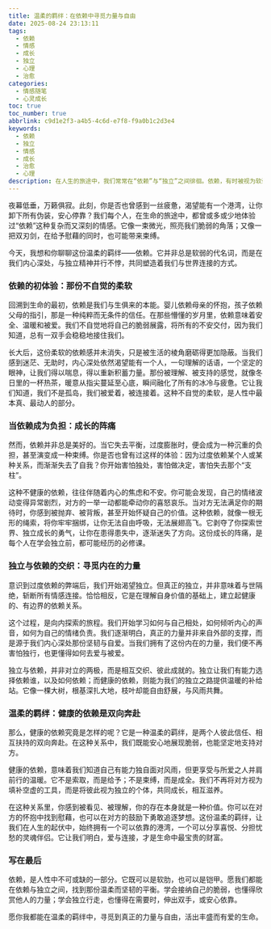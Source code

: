 ```yaml
---
title: 温柔的羁绊：在依赖中寻觅力量与自由
date: 2025-08-24 23:13:11
tags:
  - 依赖
  - 情感
  - 成长
  - 独立
  - 心理
  - 治愈
categories:
  - 情感随笔
  - 心灵成长
toc: true
toc_number: true
abbrlink: c9d1e2f3-a4b5-4c6d-e7f8-f9a0b1c2d3e4
keywords:
  - 依赖
  - 独立
  - 情感
  - 成长
  - 治愈
  - 心理
description: 在人生的旅途中，我们常常在“依赖”与“独立”之间徘徊。依赖，有时被视为软弱的象征，有时却是我们内心深处最真实的渴望。这篇文章将带你走进依赖的温柔世界，探讨它如何从一份不自觉的柔软，演变为成长的阵痛，最终在独立与依赖的交织中，寻觅到那份既能给予力量，又能带来自由的健康羁绊。让我们一起感受，在相互扶持中，如何找到真正的自我，并学会以爱与理解，构建起温暖而坚韧的人际关系。
---
```


夜幕低垂，万籁俱寂。此刻，你是否也曾感到一丝疲惫，渴望能有一个港湾，让你卸下所有伪装，安心停靠？我们每个人，在生命的旅途中，都曾或多或少地体验过“依赖”这种复杂而又深刻的情感。它像一束微光，照亮我们脆弱的角落；又像一把双刃剑，在给予慰藉的同时，也可能带来束缚。

今天，我想和你聊聊这份温柔的羁绊——依赖。它并非总是软弱的代名词，而是在我们内心深处，与独立精神并行不悖，共同塑造着我们与世界连接的方式。

### 依赖的初体验：那份不自觉的柔软

回溯到生命的最初，依赖是我们与生俱来的本能。婴儿依赖母亲的怀抱，孩子依赖父母的指引，那是一种纯粹而无条件的信任。在那些懵懂的岁月里，依赖意味着安全、温暖和被爱。我们不自觉地将自己的脆弱展露，将所有的不安交付，因为我们知道，总有一双手会稳稳地接住我们。

长大后，这份柔软的依赖感并未消失，只是被生活的棱角磨砺得更加隐蔽。当我们感到迷茫、无助时，内心深处依然渴望能有一个人，一句理解的话语，一个坚定的眼神，让我们得以喘息，得以重新积蓄力量。那份被理解、被支持的感觉，就像冬日里的一杯热茶，暖意从指尖蔓延至心底，瞬间融化了所有的冰冷与疲惫。它让我们知道，我们不是孤岛，我们被爱着，被连接着。这种不自觉的柔软，是人性中最本真、最动人的部分。

### 当依赖成为负担：成长的阵痛

然而，依赖并非总是美好的。当它失去平衡，过度膨胀时，便会成为一种沉重的负担，甚至演变成一种束缚。你是否也曾有过这样的体验：因为过度依赖某个人或某种关系，而渐渐失去了自我？你开始害怕独处，害怕做决定，害怕失去那个“支柱”。

这种不健康的依赖，往往伴随着内心的焦虑和不安。你可能会发现，自己的情绪波动变得异常剧烈，对方的一举一动都能牵动你的喜怒哀乐。当对方无法满足你的期待时，你感到被抛弃、被背叛，甚至开始怀疑自己的价值。这种依赖，就像一根无形的绳索，将你牢牢捆绑，让你无法自由呼吸，无法展翅高飞。它剥夺了你探索世界、独立成长的勇气，让你在患得患失中，逐渐迷失了方向。这份成长的阵痛，是每个人在学会独立前，都可能经历的必修课。

### 独立与依赖的交织：寻觅内在的力量

意识到过度依赖的弊端后，我们开始渴望独立。但真正的独立，并非意味着与世隔绝，斩断所有情感连接。恰恰相反，它是在理解自身价值的基础上，建立起健康的、有边界的依赖关系。

这个过程，是向内探索的旅程。我们开始学习如何与自己相处，如何倾听内心的声音，如何为自己的情绪负责。我们逐渐明白，真正的力量并非来自外部的支撑，而是源于我们内心深处那份坚韧与自爱。当我们拥有了这份内在的力量，我们便不再害怕独行，也更懂得如何去爱与被爱。

独立与依赖，并非对立的两极，而是相互交织、彼此成就的。独立让我们有能力选择依赖谁，以及如何依赖；而健康的依赖，则能为我们的独立之路提供温暖的补给站。它像一棵大树，根基深扎大地，枝叶却能自由舒展，与风雨共舞。

### 温柔的羁绊：健康的依赖是双向奔赴

那么，健康的依赖究竟是怎样的呢？它是一种温柔的羁绊，是两个人彼此信任、相互扶持的双向奔赴。在这种关系中，我们既能安心地展现脆弱，也能坚定地支持对方。

健康的依赖，意味着我们知道自己有能力独自面对风雨，但更享受与所爱之人并肩前行的温暖。它不是索取，而是给予；不是束缚，而是成全。我们不再将对方视为填补空虚的工具，而是将彼此视为独立的个体，共同成长，相互滋养。

在这种关系里，你感到被看见、被理解，你的存在本身就是一种价值。你可以在对方的怀抱中找到慰藉，也可以在对方的鼓励下勇敢追逐梦想。这份温柔的羁绊，让我们在人生的起伏中，始终拥有一个可以依靠的港湾，一个可以分享喜悦、分担忧愁的灵魂伴侣。它让我们明白，爱与连接，才是生命中最宝贵的财富。

### 写在最后

依赖，是人性中不可或缺的一部分。它既可以是软肋，也可以是铠甲。愿我们都能在依赖与独立之间，找到那份温柔而坚韧的平衡。学会接纳自己的脆弱，也懂得欣赏他人的力量；学会独立行走，也懂得在需要时，伸出双手，或安心依靠。

愿你我都能在温柔的羁绊中，寻觅到真正的力量与自由，活出丰盛而有爱的生命。